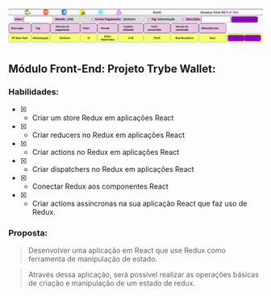 ![](/src/trybew.png)
## Módulo Front-End: Projeto Trybe Wallet:
### Habilidades:

- [x] - Criar um store Redux em aplicações React

- [x] - Criar reducers no Redux em aplicações React

- [x] - Criar actions no Redux em aplicações React

- [x] - Criar dispatchers no Redux em aplicações React

- [x] - Conectar Redux aos componentes React

- [x] - Criar actions assíncronas na sua aplicação React que faz uso de Redux.


### Proposta:

> Desenvolver uma aplicação em React que use Redux como ferramenta de manipulação de estado.

> Através dessa aplicação, será possível realizar as operações básicas de criação e manipulação de um estado de redux.